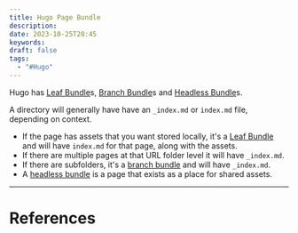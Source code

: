 ```yaml
---
title: Hugo Page Bundle
description: 
date: 2023-10-25T20:45
keywords: 
draft: false
tags:
  - "#Hugo"
---
```

Hugo has [Leaf Bundle](/notes/computer/www/hugo/page-bundle/leaf-bundle)s, [Branch Bundle](/notes/computer/www/hugo/page-bundle/branch-bundle)s and [Headless Bundle](/notes/computer/www/hugo/page-bundle/headless-bundle)s.

A directory will generally have have an `_index.md` or `index.md` file, depending on context.
- If the page has assets that you want stored locally, it's a [Leaf Bundle](/notes/computer/www/hugo/page-bundle/leaf-bundle) and will have `index.md` for that page, along with the assets.
- If there are multiple pages at that URL folder level it will have `_index.md`.
- If there are subfolders, it's a [branch bundle](/notes/computer/www/hugo/page-bundle/branch-bundle) and will have `_index.md`.
- A [headless bundle](/notes/computer/www/hugo/page-bundle/headless-bundle) is a page that exists as a place for shared assets.

---
# References
